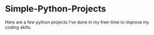 # Simple-Python-Projects
Here are a few python projects I've done in my free-time to improve my coding skills.

